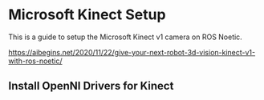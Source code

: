 # Microsoft Kinect Setup

This is a guide to setup the Microsoft Kinect v1 camera on ROS Noetic.

https://aibegins.net/2020/11/22/give-your-next-robot-3d-vision-kinect-v1-with-ros-noetic/

## Install OpenNI Drivers for Kinect

